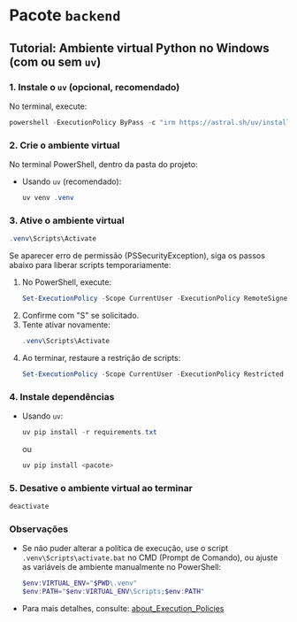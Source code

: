 # Pacote `backend`

## Tutorial: Ambiente virtual Python no Windows (com ou sem `uv`)

### 1. Instale o `uv` (opcional, recomendado)

No terminal, execute:

```powershell
powershell -ExecutionPolicy ByPass -c "irm https://astral.sh/uv/install.ps1 | iex"
```

### 2. Crie o ambiente virtual

No terminal PowerShell, dentro da pasta do projeto:

- Usando `uv` (recomendado):
    ```powershell
    uv venv .venv
    ```
### 3. Ative o ambiente virtual

```powershell
.venv\Scripts\Activate
```

Se aparecer erro de permissão (PSSecurityException), siga os passos abaixo para liberar scripts temporariamente:

1. No PowerShell, execute:
    ```powershell
    Set-ExecutionPolicy -Scope CurrentUser -ExecutionPolicy RemoteSigned
    ```
2. Confirme com "S" se solicitado.
3. Tente ativar novamente:
    ```powershell
    .venv\Scripts\Activate
    ```
4. Ao terminar, restaure a restrição de scripts:
    ```powershell
    Set-ExecutionPolicy -Scope CurrentUser -ExecutionPolicy Restricted
    ```

### 4. Instale dependências

- Usando `uv`:
    ```powershell
    uv pip install -r requirements.txt
    ```
    ou
    ```powershell
    uv pip install <pacote>
    ```

### 5. Desative o ambiente virtual ao terminar

```powershell
deactivate
```

### Observações

- Se não puder alterar a política de execução, use o script `.venv\Scripts\activate.bat` no CMD (Prompt de Comando), ou ajuste as variáveis de ambiente manualmente no PowerShell:
    ```powershell
    $env:VIRTUAL_ENV="$PWD\.venv"
    $env:PATH="$env:VIRTUAL_ENV\Scripts;$env:PATH"
    ```
- Para mais detalhes, consulte: [about_Execution_Policies](https://go.microsoft.com/fwlink/?LinkID=135170)


